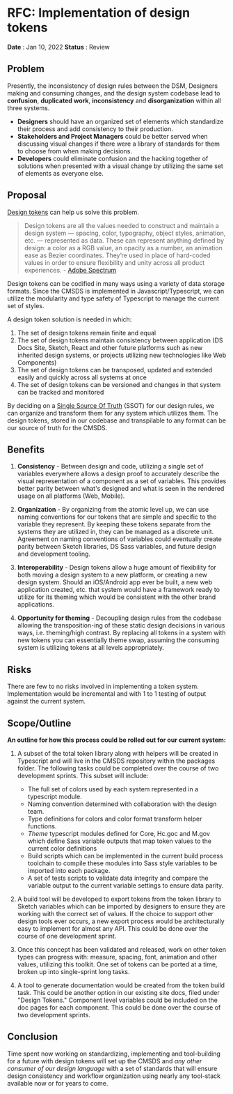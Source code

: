 # RFC: Implementation of design tokens

**Date** : Jan 10, 2022
**Status** : Review

## Problem

Presently, the inconsistency of design rules between the DSM, Designers making and consuming changes, and the design system codebase lead to **confusion**, **duplicated work**, **inconsistency** and **disorganization** within all three systems.

- **Designers** should have an organized set of elements which standardize their process and add consistency to their production.
- **Stakeholders and Project Managers** could be better served when discussing visual changes if there were a library of standards for them to choose from when making decisions.
- **Developers** could eliminate confusion and the hacking together of solutions when presented with a visual change by utilizing the same set of elements as everyone else.

## Proposal

[Design tokens](https://www.invisionapp.com/inside-design/design-tokens/) can help us solve this problem.

> Design tokens are all the values needed to construct and maintain a design system — spacing, color, typography, object styles, animation, etc. — represented as data. These can represent anything defined by design: a color as a RGB value, an opacity as a number, an animation ease as Bezier coordinates. They’re used in place of hard-coded values in order to ensure flexibility and unity across all product experiences. - [Adobe Spectrum](https://spectrum.adobe.com/page/design-tokens/)

Design tokens can be codified in many ways using a variety of data storage formats. Since the CMSDS is implemented in Javascript/Typescript, we can utilize the modularity and type safety of Typescript to manage the current set of styles.

A design token solution is needed in which:

1. The set of design tokens remain finite and equal
2. The set of design tokens maintain consistency between application (DS Docs Site, Sketch, React and other future platforms such as new inherited design systems, or projects utilizing new technologies like Web Components)
3. The set of design tokens can be transposed, updated and extended easily and quickly across all systems at once
4. The set of design tokens can be versioned and changes in that system can be tracked and monitored

By deciding on a [Single Source Of Truth](https://en.wikipedia.org/wiki/Single_source_of_truth) (SSOT) for our design rules, we can organize and transform them for any system which utilizes them. The design tokens, stored in our codebase and transpilable to any format can be our source of truth for the CMSDS.

## Benefits

1. **Consistency** - Between design and code, utilizing a single set of variables everywhere allows a design proof to accurately describe the visual representation of a component as a set of variables. This provides better parity between what's designed and what is seen in the rendered usage on all platforms (Web, Mobile).

2. **Organization** - By organizing from the atomic level up, we can use naming conventions for our tokens that are simple and specific to the variable they represent. By keeping these tokens separate from the systems they are utilized in, they can be managed as a discrete unit. Agreement on naming conventions of variables could eventually create parity between Sketch libraries, DS Sass variables, and future design and development tooling.

3. **Interoperability** - Design tokens allow a huge amount of flexibility for both moving a design system to a new platform, or creating a new design system. Should an iOS/Android app ever be built, a new web application created, etc. that system would have a framework ready to utilize for its theming which would be consistent with the other brand applications.

4. **Opportunity for theming** - Decoupling design rules from the codebase allowing the transposition-ing of these static design decisions in various ways, i.e. theming/high contrast. By replacing all tokens in a system with new tokens you can essentially theme swap, assuming the consuming system is utilizing tokens at all levels appropriately.

## Risks

There are few to no risks involved in implementing a token system. Implementation would be incremental and with 1 to 1 testing of output against the current system.

## Scope/Outline

**An outline for how this process could be rolled out for our current system:**

1. A subset of the total token library along with helpers will be created in Typescript and will live in the CMSDS repository within the packages folder. The following tasks could be completed over the course of two development sprints. This subset will include:

   - The full set of colors used by each system represented in a typescript module.
   - Naming convention determined with collaboration with the design team.
   - Type definitions for colors and color format transform helper functions.
   - _Theme_ typescript modules defined for Core, Hc.goc and M.gov which define Sass variable outputs that map token values to the current color definitions
   - Build scripts which can be implemented in the current build process toolchain to compile these modules into Sass style variables to be imported into each package.
   - A set of tests scripts to validate data integrity and compare the variable output to the current variable settings to ensure data parity.

2. A build tool will be developed to export tokens from the token library to Sketch variables which can be imported by designers to ensure they are working with the correct set of values. If the choice to support other design tools ever occurs, a new export process would be architecturally easy to implement for almost any API. This could be done over the course of one development sprint.

3. Once this concept has been validated and released, work on other token types can progress with: measure, spacing, font, animation and other values, utilizing this toolkit. One set of tokens can be ported at a time, broken up into single-sprint long tasks.

4. A tool to generate documentation would be created from the token build task. This could be another option in our existing site docs, filed under "Design Tokens." Component level variables could be included on the doc pages for each component. This could be done over the course of two development sprints.

## Conclusion

Time spent now working on standardizing, implementing and tool-building for a future with design tokens will set up the CMSDS and _any other consumer of our design language_ with a set of standards that will ensure design consistency and workflow organization using nearly any tool-stack available now or for years to come.
